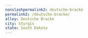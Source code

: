 ```yaml
---
﻿nonslashpermalink2: deutsche-bracke
permalink2: /deutsche-bracke/
alley: Deutsche Bracke
city: Sturgis
state: South Dakota
---
```

